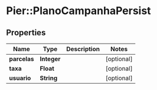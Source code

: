 # Pier::PlanoCampanhaPersist

## Properties
Name | Type | Description | Notes
------------ | ------------- | ------------- | -------------
**parcelas** | **Integer** |  | [optional] 
**taxa** | **Float** |  | [optional] 
**usuario** | **String** |  | [optional] 



